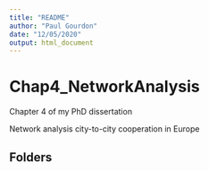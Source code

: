 ```yaml
---
title: "README"
author: "Paul Gourdon"
date: "12/05/2020"
output: html_document
---
```


# Chap4_NetworkAnalysis
Chapter 4 of my PhD dissertation

Network analysis city-to-city cooperation in Europe

## Folders
 
 


